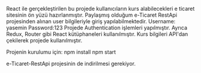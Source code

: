 React ile gerçekleştirilen bu projede kullanıcıların kurs alabilecekleri e ticaret sitesinin ön yüzü hazırlanmıştır. 
Paylaşmış olduğum e-Ticaret RestApi projesinden alınan user bilgileriyle giriş yapılabilmektedir.
Username: yasemin
Password:123
Projede Authentication işlemleri yapılmıştır. Ayrıca Redux, Router gibi React kütüphaneleri kullanılmıştır. 
Kurs bilgileri API'dan çekilerek projede kullanılmıştır. 

Projenin kurulumu için:
npm install
npm start

e-Ticaret-RestApi projesinin de indirilmesi gerekiyor. 
